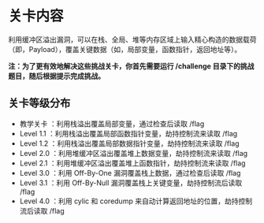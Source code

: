 # 关卡内容

利用缓冲区溢出漏洞，可以在栈、全局、堆等内存区域上输入精心构造的数据载荷（即，Payload），覆盖关键数据（如，局部变量，函数指针，返回地址等）。

**注：为了更有效地解决这些挑战关卡，你首先需要运行 /challenge 目录下的挑战题目，随后根据提示完成挑战。**

## 关卡等级分布

- 教学关卡 ：利用栈溢出覆盖局部变量，通过检查后读取 /flag
- Level 1.1 ：利用栈溢出覆盖局部函数指针变量，劫持控制流来读取 /flag
- Level 1.2 ：利用栈溢出覆盖局部数据指针变量，劫持控制流来读取 /flag
- Level 2.0 ：利用堆缓冲区溢出覆盖堆上数据变量，劫持控制流来读取 /flag
- Level 2.1 ：利用堆缓冲区溢出覆盖堆上函数指针，劫持控制流来读取 /flag
- Level 3.0 ：利用 Off-By-One 漏洞覆盖栈上数据，通过检查后读取 /flag
- Level 3.1 ：利用 Off-By-Null 漏洞覆盖栈上关键变量，劫持控制流后读取 /flag
- Level 4.0 ：利用 cylic 和 coredump 来自动计算返回地址的位置，劫持控制流后读取 /flag
